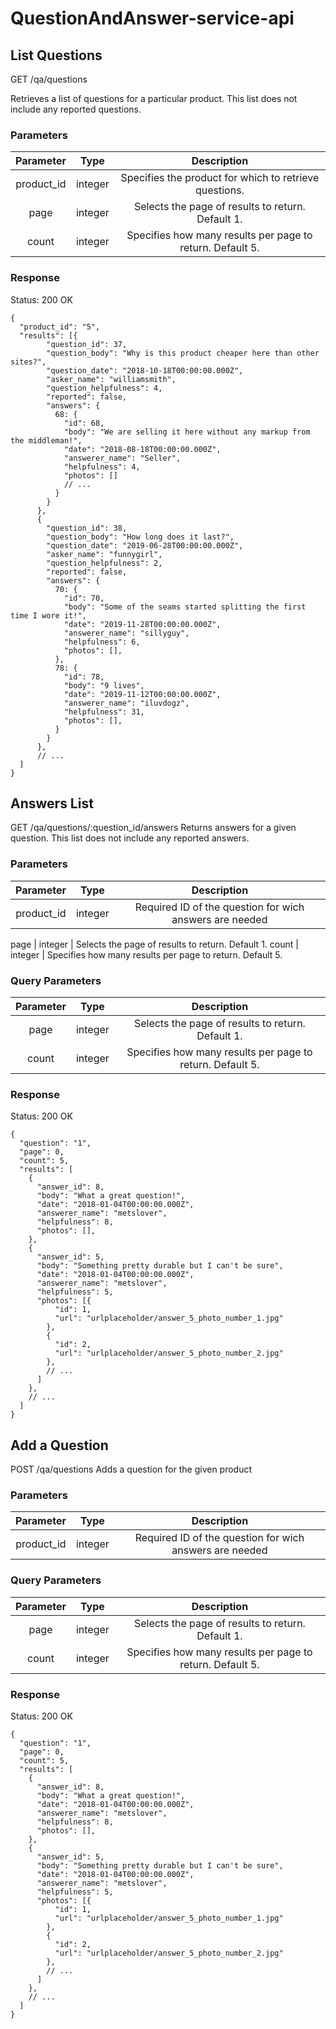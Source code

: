 # QuestionAndAnswer-service-api

## List Questions
GET /qa/questions 

Retrieves a list of questions for a particular product. This list does not include any reported questions.

### Parameters

Parameter          |  Type   | Description
:-------------------------:|:-------------------------: |:-------------------------:
product_id  | integer | Specifies the product for which to retrieve questions.
page  | integer | Selects the page of results to return. Default 1.
count  | integer | Specifies how many results per page to return. Default 5.

### Response
Status: 200 OK
```
{
  "product_id": "5",
  "results": [{
        "question_id": 37,
        "question_body": "Why is this product cheaper here than other sites?",
        "question_date": "2018-10-18T00:00:00.000Z",
        "asker_name": "williamsmith",
        "question_helpfulness": 4,
        "reported": false,
        "answers": {
          68: {
            "id": 68,
            "body": "We are selling it here without any markup from the middleman!",
            "date": "2018-08-18T00:00:00.000Z",
            "answerer_name": "Seller",
            "helpfulness": 4,
            "photos": []
            // ...
          }
        }
      },
      {
        "question_id": 38,
        "question_body": "How long does it last?",
        "question_date": "2019-06-28T00:00:00.000Z",
        "asker_name": "funnygirl",
        "question_helpfulness": 2,
        "reported": false,
        "answers": {
          70: {
            "id": 70,
            "body": "Some of the seams started splitting the first time I wore it!",
            "date": "2019-11-28T00:00:00.000Z",
            "answerer_name": "sillyguy",
            "helpfulness": 6,
            "photos": [],
          },
          78: {
            "id": 78,
            "body": "9 lives",
            "date": "2019-11-12T00:00:00.000Z",
            "answerer_name": "iluvdogz",
            "helpfulness": 31,
            "photos": [],
          }
        }
      },
      // ...
  ]
}
```


## Answers List
GET /qa/questions/:question_id/answers
Returns answers for a given question. This list does not include any reported answers.

### Parameters

Parameter          |  Type   | Description
:-------------------------:|:-------------------------: |:-------------------------:
product_id  | integer | Required ID of the question for wich answers are needed

page  | integer | Selects the page of results to return. Default 1.
count  | integer | Specifies how many results per page to return. Default 5.

### Query Parameters

Parameter          |  Type   | Description
:-------------------------:|:-------------------------: |:-------------------------:
page  | integer | Selects the page of results to return. Default 1.
count  | integer | Specifies how many results per page to return. Default 5.

### Response
Status: 200 OK
```
{
  "question": "1",
  "page": 0,
  "count": 5,
  "results": [
    {
      "answer_id": 8,
      "body": "What a great question!",
      "date": "2018-01-04T00:00:00.000Z",
      "answerer_name": "metslover",
      "helpfulness": 8,
      "photos": [],
    },
    {
      "answer_id": 5,
      "body": "Something pretty durable but I can't be sure",
      "date": "2018-01-04T00:00:00.000Z",
      "answerer_name": "metslover",
      "helpfulness": 5,
      "photos": [{
          "id": 1,
          "url": "urlplaceholder/answer_5_photo_number_1.jpg"
        },
        {
          "id": 2,
          "url": "urlplaceholder/answer_5_photo_number_2.jpg"
        },
        // ...
      ]
    },
    // ...
  ]
}
```

## Add a Question
POST /qa/questions
Adds a question for the given product

### Parameters

Parameter          |  Type   | Description
:-------------------------:|:-------------------------: |:-------------------------:
product_id  | integer | Required ID of the question for wich answers are needed

### Query Parameters

Parameter          |  Type   | Description
:-------------------------:|:-------------------------: |:-------------------------:
page  | integer | Selects the page of results to return. Default 1.
count  | integer | Specifies how many results per page to return. Default 5.

### Response
Status: 200 OK
```
{
  "question": "1",
  "page": 0,
  "count": 5,
  "results": [
    {
      "answer_id": 8,
      "body": "What a great question!",
      "date": "2018-01-04T00:00:00.000Z",
      "answerer_name": "metslover",
      "helpfulness": 8,
      "photos": [],
    },
    {
      "answer_id": 5,
      "body": "Something pretty durable but I can't be sure",
      "date": "2018-01-04T00:00:00.000Z",
      "answerer_name": "metslover",
      "helpfulness": 5,
      "photos": [{
          "id": 1,
          "url": "urlplaceholder/answer_5_photo_number_1.jpg"
        },
        {
          "id": 2,
          "url": "urlplaceholder/answer_5_photo_number_2.jpg"
        },
        // ...
      ]
    },
    // ...
  ]
}
```

